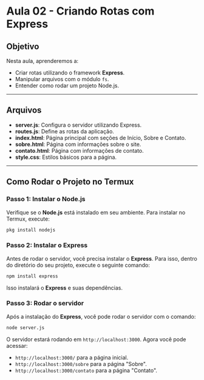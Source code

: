 # Aula 02 - Criando Rotas com Express

## Objetivo
Nesta aula, aprenderemos a:
- Criar rotas utilizando o framework **Express**.
- Manipular arquivos com o módulo `fs`.
- Entender como rodar um projeto Node.js.

---

## Arquivos

- **server.js**: Configura o servidor utilizando Express.
- **routes.js**: Define as rotas da aplicação.
- **index.html**: Página principal com seções de Início, Sobre e Contato.
- **sobre.html**: Página com informações sobre o site.
- **contato.html**: Página com informações de contato.
- **style.css**: Estilos básicos para a página.

---

## Como Rodar o Projeto no Termux

### Passo 1: Instalar o Node.js

Verifique se o **Node.js** está instalado em seu ambiente. Para instalar no Termux, execute:

```bash
pkg install nodejs
```

### Passo 2: Instalar o Express

Antes de rodar o servidor, você precisa instalar o **Express**. Para isso, dentro do diretório do seu projeto, execute o seguinte comando:

```bash
npm install express
```

Isso instalará o **Express** e suas dependências.

### Passo 3: Rodar o servidor

Após a instalação do **Express**, você pode rodar o servidor com o comando:

```bash
node server.js
```

O servidor estará rodando em `http://localhost:3000`. Agora você pode acessar:

- `http://localhost:3000/` para a página inicial.
- `http://localhost:3000/sobre` para a página "Sobre".
- `http://localhost:3000/contato` para a página "Contato".
```
